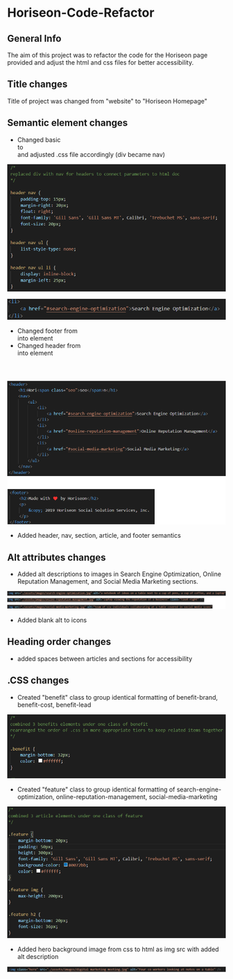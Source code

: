 # Horiseon-Code-Refactor

## General Info
The aim of this project was to refactor the code for the Horiseon page provided and adjust the html and css files for better accessibility. 

## Title changes
Title of project was changed from "website" to "Horiseon Homepage" 

## Semantic element changes
- Changed basic <div> to <nav> and adjusted .css file accordingly (div became nav)

![Changing relevant <div> items to <nav> in CSS](./assets/READMEScreenshots/Nav%20edit.png)

![Linked "search enging optimization" to nav by adding id](./assets/READMEScreenshots/searchengineoptimization%20id.png)

- Changed footer from <div class="footer"> into element <footer>
- Changed header from <div class="header"> into element <header>

![Cleaned up header and footer semantics](./assets/READMEScreenshots/headerfooterchange.png)

- Added header, nav, section, article, and footer semantics




## Alt attributes changes
- Added alt descriptions to images in Search Engine Optimization, Online Reputation Management, and Social Media Marketing sections.

![Alt descriptions](./assets/READMEScreenshots/imgaltattributes.png)

- Added blank alt to icons

## Heading order changes
- added spaces between articles and sections for accessibility

## .CSS changes
- Created "benefit" class to group identical formatting of benefit-brand, benefit-cost, benefit-lead

![Benefit class combines like items for ease of viewing](./assets/READMEScreenshots/benefitclasscss.png)

- Created "feature" class to group identical formatting of search-engine-optimization, online-reputation-management, social-media-marketing

![Feature class combines like items for ease of viewing](./assets/READMEScreenshots/featureclasscss.png)

- Added hero background image from css to html as img src with added alt description

![Background image placed into html doc](./assets/READMEScreenshots/imgfileinhtml.png)